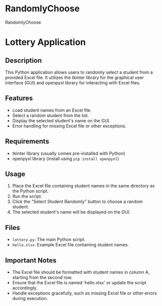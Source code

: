 # RandomlyChoose
RandomlyChoose
# Lottery Application

## Description
This Python application allows users to randomly select a student from a provided Excel file. It utilizes the tkinter library for the graphical user interface (GUI) and openpyxl library for interacting with Excel files.

## Features
- Load student names from an Excel file.
- Select a random student from the list.
- Display the selected student's name on the GUI.
- Error handling for missing Excel file or other exceptions.

## Requirements
- tkinter library (usually comes pre-installed with Python)
- openpyxl library (install using `pip install openpyxl`)

## Usage
1. Place the Excel file containing student names in the same directory as the Python script.
2. Run the script.
3. Click the "Select Student Randomly" button to choose a random student.
4. The selected student's name will be displayed on the GUI.

## Files
- `lottery.py`: The main Python script.
- `hello.xlsx`: Example Excel file containing student names.

## Important Notes
- The Excel file should be formatted with student names in column A, starting from the second row.
- Ensure that the Excel file is named 'hello.xlsx' or update the script accordingly.
- Handle exceptions gracefully, such as missing Excel file or other errors during execution.

